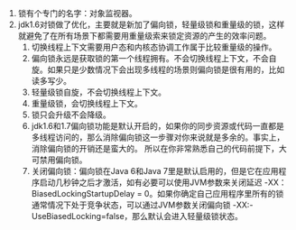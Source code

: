 1. 锁有个专门的名字：对象监视器。  
1. jdk1.6对锁做了优化，主要就是新加了偏向锁，轻量级锁和重量级的锁，这样就避免了在所有场景下都需要用重量级索来锁定资源的产生的效率问题。    
    1. 切换线程上下文需要用户态和内核态协调工作属于比较重量级的操作。   
    1. 偏向锁永远是获取锁的第一个线程拥有。不会切换线程上下文，不会自旋。如果只是少数情况下会出现多线程的场景则偏向锁是很有用的，比如读多写少。    
    1. 轻量级锁自旋，不会切换线程上下文。  
    1. 重量级锁，会切换线程上下文。   
    1. 锁只会升级不会降级。   
    1. jdk1.6和1.7偏向锁功能是默认开启的，如果你的同步资源或代码一直都是多线程访问的，那么消除偏向锁这一步骤对你来说就是多余的。事实上，消除偏向锁的开销还是蛮大的。
    所以在你非常熟悉自己的代码前提下，大可禁用偏向锁。   
    1. 关闭偏向锁：偏向锁在Java 6和Java 7里是默认启用的，但是它在应用程序启动几秒钟之后才激活，如有必要可以使用JVM参数来关闭延迟 
    -XX：BiasedLockingStartupDelay = 0。如果你确定自己应用程序里所有的锁通常情况下处于竞争状态，可以通过JVM参数关闭偏向锁
    -XX:-UseBiasedLocking=false，那么默认会进入轻量级锁状态。
